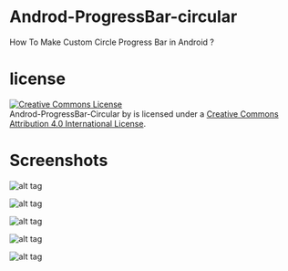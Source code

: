 # Androd-ProgressBar-circular 

How To Make  Custom Circle Progress Bar in Android ?

# license

<a rel="license" href="http://creativecommons.org/licenses/by/4.0/"><img alt="Creative Commons License" style="border-width:0" src="https://i.creativecommons.org/l/by/4.0/88x31.png" /></a><br /><span xmlns:dct="http://purl.org/dc/terms/" property="dct:title">Androd-ProgressBar-Circular</span> by <span xmlns:cc="http://creativecommons.org/ns#" property="cc:attributionName"></span> is licensed under a <a rel="license" href="http://creativecommons.org/licenses/by/4.0/">Creative Commons Attribution 4.0 International License</a>.



# Screenshots

![alt tag](https://github.com/kusha-b-k/Androd-ProgressBar-Circulear/blob/master/screenshot/kushabk.png)

![alt tag](https://github.com/kusha-b-k/Androd-ProgressBar-Circulear/blob/master/screenshot/kushabk2.png)

![alt tag](https://github.com/kusha-b-k/Androd-ProgressBar-Circulear/blob/master/screenshot/kushabk3.png)

![alt tag](https://github.com/kusha-b-k/Androd-ProgressBar-Circulear/blob/master/screenshot/kushabk4.png)

![alt tag](https://github.com/kusha-b-k/Androd-ProgressBar-Circulear/blob/master/screenshot/kushabk5.png)







    
